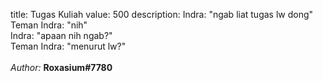 title: Tugas Kuliah
value: 500
description: Indra: "ngab liat tugas lw dong" <br>
Teman Indra: "nih" <br>
Indra: "apaan nih ngab?" <br>
Teman Indra: "menurut lw?" <br>
<br>
*Author:* **Roxasium#7780**